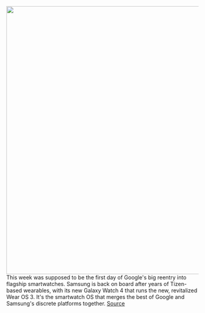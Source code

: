 <img src='https://cdn.vox-cdn.com/thumbor/DGXqwtSkx8IbO3PzBqLAKy8CDBk=/0x0:2040x1360/1200x800/filters:focal(857x517:1183x843)/cdn.vox-cdn.com/uploads/chorus_image/image/69714900/BFARSACE_210810_4707_1.0.jpg' width='700px' /><br/>
This week was supposed to be the first day of Google's big reentry into flagship smartwatches. Samsung is back on board after years of Tizen-based wearables, with its new Galaxy Watch 4 that runs the new, revitalized Wear OS 3. It's the smartwatch OS that merges the best of Google and Samsung's discrete platforms together.
<a href='https://www.theverge.com/2021/8/12/22620869/galaxy-watch-4-wear-os-3-samsung-wearable-google-smartwatch-tizen-one-ui'> Source <a/>